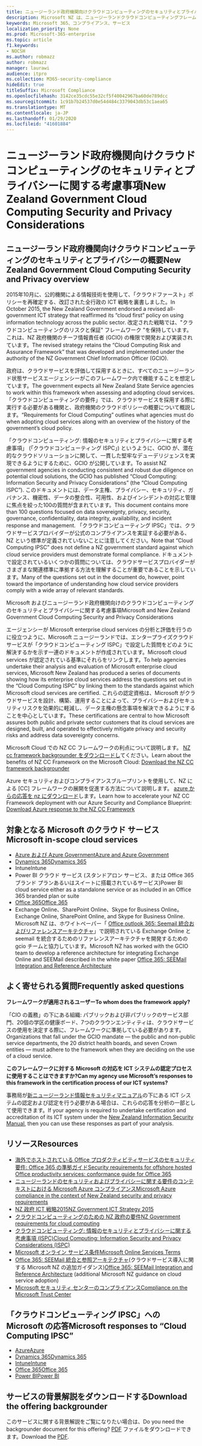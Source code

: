 ```yaml
---
title: ニュージーランド政府機関向けクラウドコンピューティングのセキュリティとプライバシーに関する考慮事項
description: Microsoft NZ は、ニュージーランドクラウドコンピューティングフレームワークで公開されている質問に対応しています。
keywords: Microsoft 365、コンプライアンス、サービス
localization_priority: None
ms.prod: Microsoft-365-enterprise
ms.topic: article
f1.keywords:
- NOCSH
ms.author: robmazz
author: robmazz
manager: laurawi
audience: itpro
ms.collection: M365-security-compliance
hideEdit: true
titleSuffix: Microsoft Compliance
ms.openlocfilehash: 3142ce35cdc55e32cf5f40042967ba60de789dcc
ms.sourcegitcommit: 1c91b7b24537d0e54d484c3379043db53c1aea65
ms.translationtype: MT
ms.contentlocale: ja-JP
ms.lasthandoff: 01/29/2020
ms.locfileid: "41601884"
---
```

# <a name="new-zealand-government-cloud-computing-security-and-privacy-considerations"></a><span data-ttu-id="4b959-104">ニュージーランド政府機関向けクラウドコンピューティングのセキュリティとプライバシーに関する考慮事項</span><span class="sxs-lookup"><span data-stu-id="4b959-104">New Zealand Government Cloud Computing Security and Privacy Considerations</span></span>

## <a name="new-zealand-government-cloud-computing-security-and-privacy-overview"></a><span data-ttu-id="4b959-105">ニュージーランド政府機関向けクラウドコンピューティングのセキュリティとプライバシーの概要</span><span class="sxs-lookup"><span data-stu-id="4b959-105">New Zealand Government Cloud Computing Security and Privacy overview</span></span>

<span data-ttu-id="4b959-106">2015年10月に、公的機関による情報技術を使用して、「クラウドファースト」ポリシーを再確定する、改訂された全行政の ICT 戦略を裏書しました。</span><span class="sxs-lookup"><span data-stu-id="4b959-106">In October 2015, the New Zealand Government endorsed a revised all-government ICT strategy that reaffirmed its “cloud first” policy on using information technology across the public sector.</span></span> <span data-ttu-id="4b959-107">改定された戦略では、"クラウドコンピューティングのリスクと保証" フレームワーク "を保持しています。これは、NZ 政府機関のチーフ情報責任者 (GCIO) の権限で開発および実装されています。</span><span class="sxs-lookup"><span data-stu-id="4b959-107">The revised strategy retains the “Cloud Computing Risk and Assurance Framework” that was developed and implemented under the authority of the NZ Government Chief Information Officer (GCIO).</span></span>

<span data-ttu-id="4b959-108">政府は、クラウドサービスを評価して採用するときに、すべてのニュージーランド状態サービスエージェンシーがこのフレームワーク内で機能することを想定しています。</span><span class="sxs-lookup"><span data-stu-id="4b959-108">The government expects all New Zealand State Service agencies to work within this framework when assessing and adopting cloud services.</span></span> <span data-ttu-id="4b959-109">「クラウドコンピューティングの要件」では、クラウドサービスを採用する際に実行する必要がある機関と、政府機関のクラウドポリシーの概要について概説します。</span><span class="sxs-lookup"><span data-stu-id="4b959-109">“Requirements for Cloud Computing” outlines what agencies must do when adopting cloud services along with an overview of the history of the government’s cloud policy.</span></span>

<span data-ttu-id="4b959-110">「クラウドコンピューティング: 情報のセキュリティとプライバシーに関する考慮事項」 (「クラウドコンピューティング ISPC」) というように、GCIO が、潜在的なクラウドソリューションに関して、一貫した堅牢なデューデリジェンスを実現できるようにするために、GCIO が公開しています。</span><span class="sxs-lookup"><span data-stu-id="4b959-110">To assist NZ government agencies in conducting consistent and robust due diligence on potential cloud solutions, the GCIO has published “Cloud Computing: Information Security and Privacy Considerations” (the “Cloud Computing ISPC”).</span></span> <span data-ttu-id="4b959-111">このドキュメントには、データ主権、プライバシー、セキュリティ、ガバナンス、機密性、データの整合性、可用性、およびインシデントの対応と管理に焦点を絞った100の質問が含まれています。</span><span class="sxs-lookup"><span data-stu-id="4b959-111">This document contains more than 100 questions focused on data sovereignty, privacy, security, governance, confidentiality, data integrity, availability, and incident response and management.</span></span> <span data-ttu-id="4b959-112">「クラウドコンピューティング IPSC」では、クラウドサービスプロバイダーが公式のコンプライアンスを実証する必要がある、NZ という標準が定義されていないことに注意してください。</span><span class="sxs-lookup"><span data-stu-id="4b959-112">Note that “Cloud Computing IPSC” does not define a NZ government standard against which cloud service providers must demonstrate formal compliance.</span></span> <span data-ttu-id="4b959-113">ドキュメントで設定されているいくつかの質問については、クラウドサービスプロバイダーがさまざまな関連標準に準拠する方法を理解することが重要であることを示しています。</span><span class="sxs-lookup"><span data-stu-id="4b959-113">Many of the questions set out in the document do, however, point toward the importance of understanding how cloud service providers comply with a wide array of relevant standards.</span></span>

<span data-ttu-id="4b959-114">Microsoft およびニュージーランド政府機関向けのクラウドコンピューティングのセキュリティとプライバシーに関する考慮事項</span><span class="sxs-lookup"><span data-stu-id="4b959-114">Microsoft and New Zealand Government Cloud Computing Security and Privacy Considerations</span></span>

<span data-ttu-id="4b959-115">エージェンシーが Microsoft enterprise cloud services の分析と評価を行うのに役立つように、Microsoft ニュージーランドでは、エンタープライズクラウドサービスが「クラウドコンピューティング ISPC」で設定した質問をどのように解決するかを示す一連のドキュメントが作成されています。Microsoft cloud services が認定されている基準にそれらをリンクします。</span><span class="sxs-lookup"><span data-stu-id="4b959-115">To help agencies undertake their analysis and evaluation of Microsoft enterprise cloud services, Microsoft New Zealand has produced a series of documents showing how its enterprise cloud services address the questions set out in the “Cloud Computing ISPC” by linking them to the standards against which Microsoft cloud services are certified.</span></span> <span data-ttu-id="4b959-116">これらの認定資格は、Microsoft がクラウドサービスを設計、構築、運用することによって、プライバシーおよびセキュリティリスクを効果的に軽減し、データ主権の懸念事項を解決できるようにすることを中心としています。</span><span class="sxs-lookup"><span data-stu-id="4b959-116">These certifications are central to how Microsoft assures both public and private sector customers that its cloud services are designed, built, and operated to effectively mitigate privacy and security risks and address data sovereignty concerns.</span></span>

<span data-ttu-id="4b959-117">Microsoft Cloud での NZ CC フレームワークの利点について説明します。 [NZ cc framework backgrounder をダウンロードし](https://aka.ms/nzcc-framework-backgrounder)てください。</span><span class="sxs-lookup"><span data-stu-id="4b959-117">Learn about the benefits of NZ CC Framework on the Microsoft Cloud: [Download the NZ CC framework backgrounder](https://aka.ms/nzcc-framework-backgrounder)</span></span>

<span data-ttu-id="4b959-118">Azure セキュリティおよびコンプライアンスブループリントを使用して、NZ による [CC] フレームワークの展開を促進する方法について説明します。 [azure からの応答を nz にダウンロード](https://gallery.technet.microsoft.com/Response-to-GCIO-Cloud-e117bbb9)します。</span><span class="sxs-lookup"><span data-stu-id="4b959-118">Learn how to accelerate your NZ CC Framework deployment with our Azure Security and Compliance Blueprint: [Download Azure response to the NZ CC Framework](https://gallery.technet.microsoft.com/Response-to-GCIO-Cloud-e117bbb9)</span></span>

## <a name="microsoft-in-scope-cloud-services"></a><span data-ttu-id="4b959-119">対象となる Microsoft のクラウド サービス</span><span class="sxs-lookup"><span data-stu-id="4b959-119">Microsoft in-scope cloud services</span></span>

- [<span data-ttu-id="4b959-120">Azure および Azure Government</span><span class="sxs-lookup"><span data-stu-id="4b959-120">Azure and Azure Government</span></span>](https://aka.ms/AzureCompliance)
- [<span data-ttu-id="4b959-121">Dynamics 365</span><span class="sxs-lookup"><span data-stu-id="4b959-121">Dynamics 365</span></span>](https://aka.ms/d365-compliance-list)
- <span data-ttu-id="4b959-122">Intune</span><span class="sxs-lookup"><span data-stu-id="4b959-122">Intune</span></span>
- <span data-ttu-id="4b959-123">Power BI クラウド サービス (スタンドアロン サービス、または Office 365 ブランド プランあるいはスイートに搭載されているサービス)</span><span class="sxs-lookup"><span data-stu-id="4b959-123">Power BI cloud service either as a standalone service or as included in an Office 365 branded plan or suite</span></span>
- [<span data-ttu-id="4b959-124">Office 365</span><span class="sxs-lookup"><span data-stu-id="4b959-124">Office 365</span></span>](https://go.microsoft.com/fwlink/p/?LinkID=2077751)
- <span data-ttu-id="4b959-125">Exchange Online、SharePoint Online、Skype for Business Online。</span><span class="sxs-lookup"><span data-stu-id="4b959-125">Exchange Online, SharePoint Online, and Skype for Business Online.</span></span> <span data-ttu-id="4b959-126">Microsoft NZ は、ホワイトペーパー「 [Office outlook 365: Seemail 統合およびリファレンスアーキテクチャ](https://download.microsoft.com/download/8/5/9/859CDCEE-D293-47D8-9B6A-670B108B48E1/Microsoft_Office_365_white_paper_EN_US.pdf)」で説明されている Exchange Online と seemail を統合するためのリファレンスアーキテクチャを開発するための gcio チームと協力しています。</span><span class="sxs-lookup"><span data-stu-id="4b959-126">Microsoft NZ has worked with the GCIO team to develop a reference architecture for integrating Exchange Online and SEEMail described in the white paper [Office 365: SEEMail Integration and Reference Architecture](https://download.microsoft.com/download/8/5/9/859CDCEE-D293-47D8-9B6A-670B108B48E1/Microsoft_Office_365_white_paper_EN_US.pdf)</span></span>

## <a name="frequently-asked-questions"></a><span data-ttu-id="4b959-127">よく寄せられる質問</span><span class="sxs-lookup"><span data-stu-id="4b959-127">Frequently asked questions</span></span>

<span data-ttu-id="4b959-128">**フレームワークが適用されるユーザー**</span><span class="sxs-lookup"><span data-stu-id="4b959-128">**To whom does the framework apply?**</span></span>

<span data-ttu-id="4b959-129">「CIO の義務」の下にある組織: パブリックおよび非パブリックのサービス部門、20個の学区の健康ボード、7つのクラウンエンティティは、クラウドサービスの使用を決定する際に、フレームワークに準拠している必要があります。</span><span class="sxs-lookup"><span data-stu-id="4b959-129">Organizations that fall under the GCIO mandate — the public and non-public service departments, the 20 district health boards, and seven Crown entities — must adhere to the framework when they are deciding on the use of a cloud service.</span></span>

<span data-ttu-id="4b959-130">**このフレームワークに対する Microsoft の対応を ICT システムの認定プロセスに使用することはできますか?**</span><span class="sxs-lookup"><span data-stu-id="4b959-130">**Can my agency use Microsoft’s responses to this framework in the certification process of our ICT systems?**</span></span>

<span data-ttu-id="4b959-131">事務局が[新ニュージーランド情報セキュリティマニュアル](https://go.microsoft.com/fwlink/p/?linkid=2099496)の下にある ICT システムの認定および認定を行う必要がある場合は、これらの応答を分析の一部として使用できます。</span><span class="sxs-lookup"><span data-stu-id="4b959-131">If your agency is required to undertake certification and accreditation of its ICT system under the [New Zealand Information Security Manual](https://go.microsoft.com/fwlink/p/?linkid=2099496), then you can use these responses as part of your analysis.</span></span>

## <a name="resources"></a><span data-ttu-id="4b959-132">リソース</span><span class="sxs-lookup"><span data-stu-id="4b959-132">Resources</span></span>

- [<span data-ttu-id="4b959-133">海外でホストされている Office プロダクティビティサービスのセキュリティ要件: Office 365 の準拠ガイド</span><span class="sxs-lookup"><span data-stu-id="4b959-133">Security requirements for offshore hosted Office productivity services: conformance guide for Office 365</span></span>](https://aka.ms/o365-gcio-conformance-guidance)
- [<span data-ttu-id="4b959-134">ニュージーランドのセキュリティおよびプライバシーに関する要件のコンテキストにおける Microsoft Azure コンプライアンス</span><span class="sxs-lookup"><span data-stu-id="4b959-134">Microsoft Azure compliance in the context of New Zealand security and privacy requirements</span></span>](https://aka.ms/azurecompliancenewzealand)
- [<span data-ttu-id="4b959-135">NZ 政府 ICT 戦略2015</span><span class="sxs-lookup"><span data-stu-id="4b959-135">NZ Government ICT Strategy 2015</span></span>](https://www.ict.govt.nz/strategy-and-action-plan/strategy/)
- [<span data-ttu-id="4b959-136">クラウドコンピューティングのための NZ 政府の要件</span><span class="sxs-lookup"><span data-stu-id="4b959-136">NZ Government requirements for cloud computing</span></span>](https://aka.ms/NZ-Cloud-Requirements)
- [<span data-ttu-id="4b959-137">クラウドコンピューティング: 情報のセキュリティとプライバシーに関する考慮事項 (ISPC)</span><span class="sxs-lookup"><span data-stu-id="4b959-137">Cloud Computing: Information Security and Privacy Considerations (ISPC)</span></span>](https://www.digital.govt.nz/standards-and-guidance/technology-and-architecture/cloud-services/)
- [<span data-ttu-id="4b959-138">Microsoft オンライン サービス条件</span><span class="sxs-lookup"><span data-stu-id="4b959-138">Microsoft Online Services Terms</span></span>](https://aka.ms/Online-Services-Terms)
- <span data-ttu-id="4b959-139">[Office 365: SEEMail 統合と参照アーキテクチャ](https://download.microsoft.com/download/8/5/9/859CDCEE-D293-47D8-9B6A-670B108B48E1/Microsoft_Office_365_white_paper_EN_US.pdf)(クラウドサービス導入に関する Microsoft NZ の追加ガイダンス)</span><span class="sxs-lookup"><span data-stu-id="4b959-139">[Office 365: SEEMail Integration and Reference Architecture](https://download.microsoft.com/download/8/5/9/859CDCEE-D293-47D8-9B6A-670B108B48E1/Microsoft_Office_365_white_paper_EN_US.pdf) (additional Microsoft NZ guidance on cloud service adoption)</span></span>
- [<span data-ttu-id="4b959-140">Microsoft セキュリティ センターのコンプライアンス</span><span class="sxs-lookup"><span data-stu-id="4b959-140">Compliance on the Microsoft Trust Center</span></span>](https://www.microsoft.com/trust-center/compliance/compliance-overview)

## <a name="microsoft-responses-to-cloud-computing-ipsc"></a><span data-ttu-id="4b959-141">「クラウドコンピューティング IPSC」への Microsoft の応答</span><span class="sxs-lookup"><span data-stu-id="4b959-141">Microsoft responses to “Cloud Computing IPSC”</span></span>

- [<span data-ttu-id="4b959-142">Azure</span><span class="sxs-lookup"><span data-stu-id="4b959-142">Azure</span></span>](https://aka.ms/Azure-NZ-response)
- [<span data-ttu-id="4b959-143">Dynamics 365</span><span class="sxs-lookup"><span data-stu-id="4b959-143">Dynamics 365</span></span>](https://aka.ms/d365-nz-response)
- [<span data-ttu-id="4b959-144">Intune</span><span class="sxs-lookup"><span data-stu-id="4b959-144">Intune</span></span>](https://aka.ms/Intune-NZ-response)
- [<span data-ttu-id="4b959-145">Office 365</span><span class="sxs-lookup"><span data-stu-id="4b959-145">Office 365</span></span>](https://aka.ms/O365-NZ-Response)
- [<span data-ttu-id="4b959-146">Power BI</span><span class="sxs-lookup"><span data-stu-id="4b959-146">Power BI</span></span>](https://download.microsoft.com/download/5/1/7/51726B9B-2E76-49C4-9D4F-A36BF025CB93/Response-to-GCIO-105-questions-Power-BI.pdf)

## <a name="download-the-offering-backgrounder"></a><span data-ttu-id="4b959-147">サービスの背景解説をダウンロードする</span><span class="sxs-lookup"><span data-stu-id="4b959-147">Download the offering backgrounder</span></span>

<span data-ttu-id="4b959-148">このサービスに関する背景解説をご覧になりたい場合は、</span><span class="sxs-lookup"><span data-stu-id="4b959-148">Do you need the backgrounder document for this offering?</span></span> <span data-ttu-id="4b959-149">[PDF](https://download.microsoft.com/download/6/6/4/664E4B6F-15C6-421E-8F74-3FA468587A47/NZ_CC_Compliance_Backgrounder.pdf) ファイルをダウンロードできます。</span><span class="sxs-lookup"><span data-stu-id="4b959-149">Download the [PDF](https://download.microsoft.com/download/6/6/4/664E4B6F-15C6-421E-8F74-3FA468587A47/NZ_CC_Compliance_Backgrounder.pdf).</span></span>
